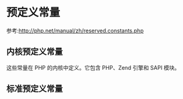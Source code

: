 # 预定义常量
参考:http://php.net/manual/zh/reserved.constants.php

## 内核预定义常量
这些常量在 PHP 的内核中定义。它包含 PHP、Zend 引擎和 SAPI 模块。

## 标准预定义常量


